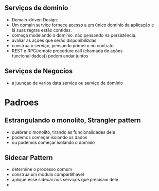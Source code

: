 ## Serviços de dominio
- Domain-driven Design: 
- Um domain service fornece acesso a um único domínio da aplicação e lá suas regras estão contidas.
- começa modelando o domínio. não pensando na persistência.
- avaliar as ações que serão disponibilizdas
- construa o serviço, pensando primeiro no contrato
- REST e RPC(remote procedure call (chamada de ações funcionalidades)) podem andar juntos


## Serviços de Negocios
- a juunçao de varios data service ou serviço de dominio

# Padroes
## Estrangulando o monolito, Strangler pattern
- quebrar o monolito, tirando as funcionalidades dele
- podemos começar isolando os dados
-  ou podemos começar isolando o dominio

## Sidecar Pattern
- determine o processo comum
- construa um modulo compartilhável
- aplique esse sidecar nos serviços que precisam dele
- 